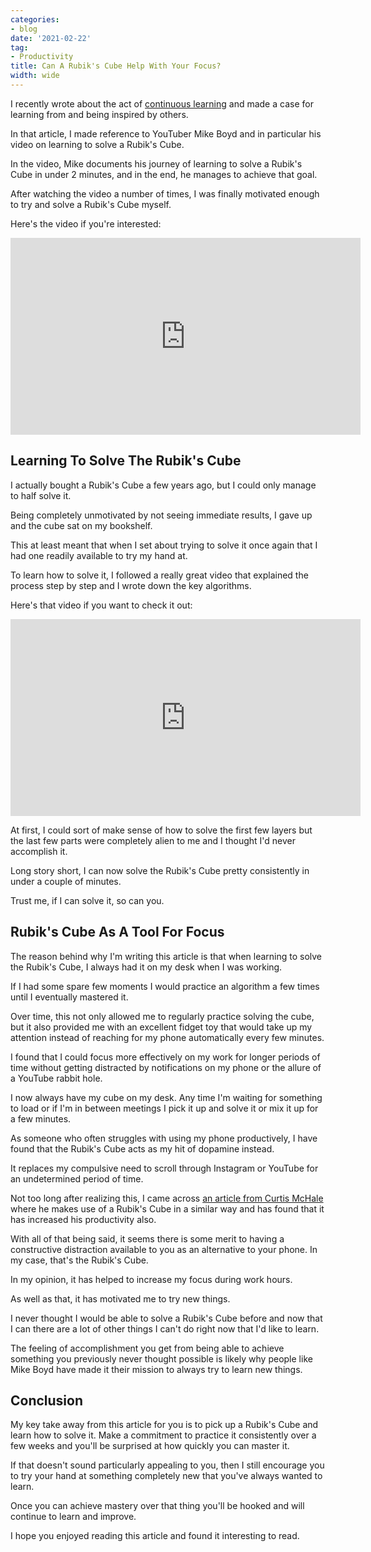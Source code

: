 ```yaml
---
categories:
- blog
date: '2021-02-22'
tag:
- Productivity
title: Can A Rubik's Cube Help With Your Focus?
width: wide
---
```


I recently wrote about the act of [continuous learning](/effective-way-to-learn-every-day/) and made a case for learning from and being inspired by others.

In that article, I made reference to YouTuber Mike Boyd and in particular his video on learning to solve a Rubik's Cube.

In the video, Mike documents his journey of learning to solve a Rubik's Cube in under 2 minutes, and in the end, he manages to achieve that goal.

After watching the video a number of times, I was finally motivated enough to try and solve a Rubik's Cube myself.

Here's the video if you're interested:

<div class="youtube-video-container"><iframe width="560" height="315" src="https://www.youtube.com/embed/DDqh8DZjf-4" frameborder="0" allow="accelerometer; autoplay; clipboard-write; encrypted-media; gyroscope; picture-in-picture" allowfullscreen></iframe></div>


## Learning To Solve The Rubik's Cube

I actually bought a Rubik's Cube a few years ago, but I could only manage to half solve it. 

Being completely unmotivated by not seeing immediate results, I gave up and the cube sat on my bookshelf.

This at least meant that when I set about trying to solve it once again that I had one readily available to try my hand at.

To learn how to solve it, I followed a really great video that explained the process step by step and I wrote down the key algorithms.

Here's that video if you want to check it out:

<div class="youtube-video-container"><iframe width="560" height="315" src="https://www.youtube.com/embed/R-R0KrXvWbc" frameborder="0" allow="accelerometer; autoplay; clipboard-write; encrypted-media; gyroscope; picture-in-picture" allowfullscreen></iframe></div>

At first, I could sort of make sense of how to solve the first few layers but the last few parts were completely alien to me and I thought I'd never accomplish it.

Long story short, I can now solve the Rubik's Cube pretty consistently in under a couple of minutes.

Trust me, if I can solve it, so can you.


## Rubik's Cube As A Tool For Focus

The reason behind why I'm writing this article is that when learning to solve the Rubik's Cube, I always had it on my desk when I was working. 

If I had some spare few moments I would practice an algorithm a few times until I eventually mastered it.

Over time, this not only allowed me to regularly practice solving the cube, but it also provided me with an excellent fidget toy that would take up my attention instead of reaching for my phone automatically every few minutes.

I found that I could focus more effectively on my work for longer periods of time without getting distracted by notifications on my phone or the allure of a YouTube rabbit hole.

I now always have my cube on my desk. Any time I'm waiting for something to load or if I'm in between meetings I pick it up and solve it or mix it up for a few minutes.

As someone who often struggles with using my phone productively, I have found that the Rubik's Cube acts as my hit of dopamine instead. 

It replaces my compulsive need to scroll through Instagram or YouTube for an undetermined period of time.

Not too long after realizing this, I came across [an article from Curtis McHale](https://curtismchale.ca/2020/02/26/rubik-s-cube-my-best-productivity-tool) where he makes use of a Rubik's Cube in a similar way and has found that it has increased his productivity also.

With all of that being said, it seems there is some merit to having a constructive distraction available to you as an alternative to your phone. In my case, that's the Rubik's Cube.

In my opinion, it has helped to increase my focus during work hours. 

As well as that, it has motivated me to try new things. 

I never thought I would be able to solve a Rubik's Cube before and now that I can there are a lot of other things I can't do right now that I'd like to learn. 

The feeling of accomplishment you get from being able to achieve something you previously never thought possible is likely why people like Mike Boyd have made it their mission to always try to learn new things.

## Conclusion

My key take away from this article for you is to pick up a Rubik's Cube and learn how to solve it. Make a commitment to practice it consistently over a few weeks and you'll be surprised at how quickly you can master it.

If that doesn't sound particularly appealing to you, then I still encourage you to try your hand at something completely new that you've always wanted to learn. 

Once you can achieve mastery over that thing you'll be hooked and will continue to learn and improve.

I hope you enjoyed reading this article and found it interesting to read.